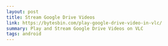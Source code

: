 ```yaml
---
layout: post
title: Stream Google Drive Videos
link: https://bytesbin.com/play-google-drive-video-in-vlc/
summary: Play and Stream Google Drive Videos on VLC
tags: android
---
```

